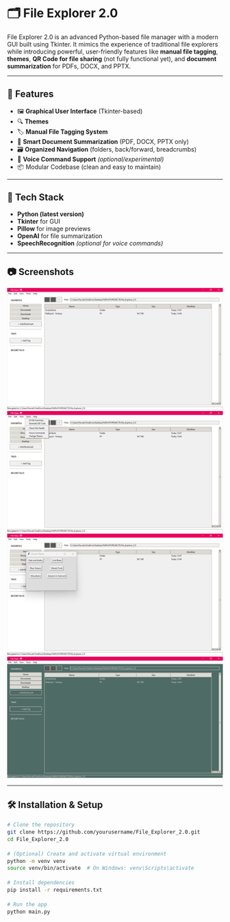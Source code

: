 # 🗂️ File Explorer 2.0

File Explorer 2.0 is an advanced Python-based file manager with a modern GUI built using Tkinter. It mimics the experience of traditional file explorers while introducing powerful, user-friendly features like **manual file tagging**, **themes**, **QR Code for file sharing** (not fully functional yet), and **document summarization** for PDFs, DOCX, and PPTX.

---

## 🚀 Features

- 🖼️ **Graphical User Interface** (Tkinter-based)
- 🔍 **Themes**
- 🏷️ **Manual File Tagging System**
- 📄 **Smart Document Summarization** (PDF, DOCX, PPTX only)
- 🗃️ **Organized Navigation** (folders, back/forward, breadcrumbs)
- 🎤 **Voice Command Support** *(optional/experimental)*
- 📦 Modular Codebase (clean and easy to maintain)

---

## 📁 Tech Stack

- **Python (latest version)**
- **Tkinter** for GUI
- **Pillow** for image previews
- **OpenAI** for file summarization
- **SpeechRecognition** *(optional for voice commands)*

---

## 📷 Screenshots

<p align="center">
  <img src="ScreenShots/1.png" width="550" alt="Main UI Screenshot">
  <img src="ScreenShots/2.png" width="550" alt="Main UI Screenshot">
  <img src="ScreenShots/3.png" width="550" alt="Main UI Screenshot">
  <img src="ScreenShots/4.png" width="550" alt="Main UI Screenshot">
</p>

---

## 🛠️ Installation & Setup

```bash
# Clone the repository
git clone https://github.com/yourusername/File_Explorer_2.0.git
cd File_Explorer_2.0

# (Optional) Create and activate virtual environment
python -m venv venv
source venv/bin/activate  # On Windows: venv\Scripts\activate

# Install dependencies
pip install -r requirements.txt

# Run the app
python main.py
